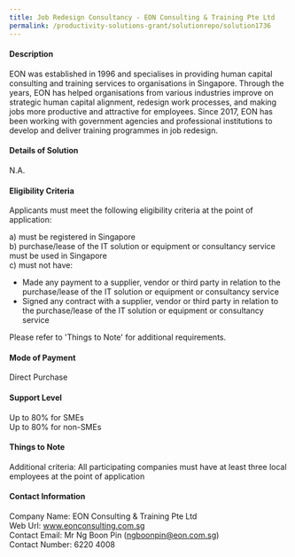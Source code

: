 ```yaml
---
title: Job Redesign Consultancy - EON Consulting & Training Pte Ltd
permalink: /productivity-solutions-grant/solutionrepo/solution1736
---
```


#### Description

EON was established in 1996 and specialises in providing human capital consulting and training services to organisations in Singapore. Through the years, EON has helped organisations from various industries improve on strategic human capital alignment, redesign work processes, and making jobs more productive and attractive for employees. Since 2017, EON has been working with government agencies and professional institutions to develop and deliver training programmes in job redesign.

#### Details of Solution

N.A.

#### Eligibility Criteria

Applicants must meet the following eligibility criteria at the point of application:

a) must be registered in Singapore <br>
b) purchase/lease of the IT solution or equipment or consultancy service must be used in Singapore <br>
c) must not have:
- Made any payment to a supplier, vendor or third party in relation to the purchase/lease of the IT solution or equipment or consultancy service
- Signed any contract with a supplier, vendor or third party in relation to the purchase/lease of the IT solution or equipment or consultancy service

Please refer to 'Things to Note' for additional requirements.

#### Mode of Payment
Direct Purchase

#### Support Level
Up to 80% for SMEs <br>
Up to 80% for non-SMEs

#### Things to Note
Additional criteria: All participating companies must have at least three local employees at the point of application

#### Contact Information
Company Name: EON Consulting & Training Pte Ltd<br>Web Url: www.eonconsulting.com.sg<br>Contact Email: Mr Ng Boon Pin (ngboonpin@eon.com.sg)<br>Contact Number: 6220 4008

